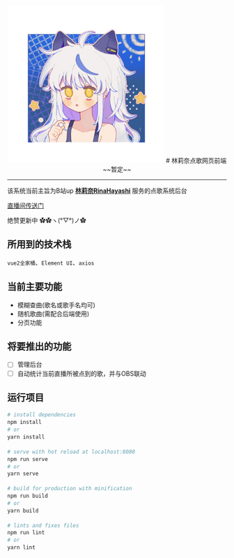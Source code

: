 <div align="center">
<img src="https://raw.githubusercontent.com/ArvinJr/TyporaPictureDatabase/main/rina%E5%A4%B4%E5%83%8F.jpg" alt="大莉头像" width=360 height=360 />
# 林莉奈点歌网页前端~~暂定~~

</div>

---

该系统当前主旨为B站up [**林莉奈RinaHayashi**](https://space.bilibili.com/1243266187) 服务的点歌系统后台

[直播间传送门](https://live.bilibili.com/22742508?spm_id_from=333.999.0.0)

绝赞更新中 ✿✿ヽ(°▽°)ノ✿

## 所用到的技术栈

`vue2全家桶`、`Element UI`、`axios`

## 当前主要功能

- 模糊查曲(歌名或歌手名均可)
- 随机歌曲(需配合后端使用)
- 分页功能

## 将要推出的功能

- [ ] 管理后台
- [ ] 自动统计当前直播所被点到的歌，并与OBS联动

## 运行项目

```bash
# install dependencies
npm install
# or
yarn install

# serve with hot reload at localhost:8080
npm run serve
# or
yarn serve

# build for production with minification
npm run build
# or
yarn build

# lints and fixes files
npm run lint
# or
yarn lint
```

